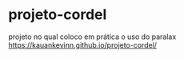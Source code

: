 # projeto-cordel
 projeto no qual coloco em prática o uso do paralax
 https://kauankevinn.github.io/projeto-cordel/
